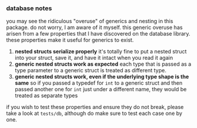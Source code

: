 ### database notes

you may see the ridiculous "overuse" of generics and nesting in this package. do not worry, I am aware of it myself. this generic overuse has arisen from a few properties that I have discovered on the database library. these properties make it useful for generics to exist.

1. **nested structs serialize properly** it's totally fine to put a nested struct into your struct, save it, and have it intact when you read it again
1. **generic nested structs work as expected** each type that is passed as a type parameter to a generic struct is treated as different type.
1. **generic nested structs work, even if the underlying type shape is the same** so if you passed a typedef for `int` to a generic struct and then passed another one for `int` just under a different name, they would be treated as separate types

if you wish to test these properties and ensure they do not break, please take a look at `tests/db`, although do make sure to test each case one by one.
